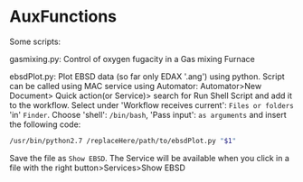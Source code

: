 # AuxFunctions
Some scripts:

  gasmixing.py: Control of oxygen fugacity in a Gas mixing Furnace
  
  ebsdPlot.py: Plot EBSD data (so far only EDAX '.ang') using python. Script can be called using MAC service using Automator:
   Automator>New Document> Quick action(or Service)> search for Run Shell Script and add it to the workflow. Select under 'Workflow receives current': `Files or folders` 'in' `Finder`. Choose 'shell': `/bin/bash`, 'Pass input': `as arguments` and insert the following code: 
   ```bash
   /usr/bin/python2.7 /replaceHere/path/to/ebsdPlot.py "$1"
   ```
   Save the file as `Show EBSD`. The Service will be available when you click in a file with the right button>Services>Show EBSD
